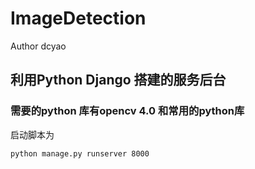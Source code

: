 # ImageDetection
Author dcyao
## 利用Python Django 搭建的服务后台
### 需要的python 库有opencv 4.0 和常用的python库 
启动脚本为
```bash
python manage.py runserver 8000 
```
